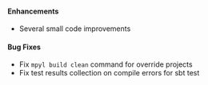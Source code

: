 #### Enhancements
- Several small code improvements

#### Bug Fixes
- Fix `mpyl build clean` command for override projects
- Fix test results collection on compile errors for sbt test

